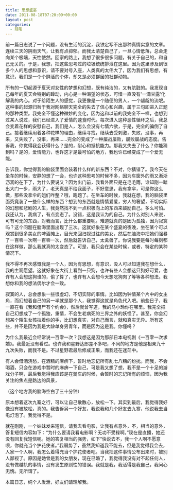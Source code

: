 ```yaml
---
title: 思想盛宴
date: 2011-08-18T07:20:09+00:00
layout: post
categories:
  - 随笔
---
```

前一篇日志说了一个问题，没有生活的沉淀，我铁定写不出那种真情实意的文章。连续三天的阴雨天气，让我有点抑郁。而我太清楚自己了，一旦心情低落，总会走向某个极端，天性使然。回家的路上，我想了很多很多问题，有关于自己的，和自己无关的。于是，我想，把这些思考过的垃圾统统排泄在这里。因为这里涉及到很多个人的思想和意识，请不要对号入座，人类真的太伟大了，因为我们有思想，有意识，我们是一个个鲜活的个体，却又是必须群居的社群动物。

所有的一切起源于夏天对女性的梦想和幻想，既有纯洁的，又有肮脏的。我发现自己每年的夏天会特别的躁动，内心是一种渴望的状态，可惜一直没有‘一滴甘露’化解我的内心。对于给陌生人的感觉，我更像是一个随便的男人，一个龌龊的流氓。这种事的起源归咎于我对网络聊天完全的失去了信心和兴趣，属于三句即进入正题的那种类型。我完全不懂这种微妙的变化，因为这和以前的我完全不一样，也想到过某人说过，我们已经进入了爱情的速食时代。每次进入这种恶性循环之后，我总会变着花样的安慰自己，我们是人，怎么会没有七情六欲，于是，完全的骗倒了自己。接着继续用着各种花样的理由，继续寻找，继续去受刺激，失败，没事，再来，又失败了，没事，再来……完全的变成了一种屡战屡败，屡败屡战的态度。告诉我，你觉得我会获得什么？是的，耐心和抵抗能力。那我又失去了什么？你能猜到吗？是的，爱情能力，也许这才是最可怕的地方，我也许已经变成了一个爱无能。

告诉我，你觉得我的脑袋里面会装着什么样的新东西？不对，你猜错了。我今天在坐车的时候，安静的想了一会，也许这种思考的时候不多，因为车窗外的雨又淅淅沥沥的在下了，为什么要说又？因为出门前，我看外面只是在毛毛雨，谁知刚一踏出大门一步，雨大了，老天真是不给我面子，不好意思，我有拿伞，可是你这么做，那些没拿伞的姐们咋整？哦，跑题了。在坐车的时候，我就在想，我的脑袋里面究竟装了一些什么样的东西？想到的东西就是情情爱爱，穷人的奢望，不切实际的幻想和悲剧的人生，我竟然找不到一点积极向上的东西来鼓励自己。多么可怕。我还认为，我病了，有点变态了。没错，这是我认为的自己。为什么对别人来说，可有可无的东西，对我而言，比什么都重要呢。难道就真的是因为孤独，因为寂寞吗？这个问题在脑海里面出现了三次。这就好象在某个盛夏的夜晚，坐在某个可以观赏到很多美女的啤酒摊上，目光来回扫视过往的美女，然后在脑海中把她们强暴了一百零一次啊一百零一次，然后就告诉自己，太禽兽了。你说我要是每时每刻都在这样做，那么我就真的太变态了。可是，我只会在某些时候，或者，特定的某种情况下。
<!--more-->
我不得不再次感慨我是一个人，因为有思想，有意识，没人可以知道我在想什么，我的主观愿望。这就好象在大街上看到一只狗，也许有些人会想这只狗好可爱，也许有人会想这狗谁的，偷了算了，也许有人会想今天想吃狗肉了等等各种想法。我想你和我的想法偶尔才会一致。

寂寞的人，总会想象一些很虚幻，不切实际的事情。比如因为钟情某个片中的女主角，而幻想着自己的另一半就是那个人，我觉得这就是角色代入吧。前些日子，我一直在看《我和僵尸有个约会》，然后就曾写道，我的马小玲你在哪里。我完全把自己幻想成了一个孤独，重情，不会生老病死的三界之外的妖怪了。甚至，你会幻想某个陌生女孩拉着你的手，比幻想真实，对自己而言，就和真实无异。所有这些，并不是因为我是大龄单身男青年，而是因为这是我。你懂吗？

为什么我最近会经常说一百零一次？我想这是因为那部日本电视剧《一百零一次求婚》。我最近没有看过。也许我和星野达郎差不多吧，不同的地方是他是相亲九十九次失败，而我不是。不过星野君最后修成正果，而我还在迷茫中。

有人会借酒浇愁，在酒精的麻痹下，暂时地忘记所有乱七八糟的纷扰。而我，不会喝酒，只会在游戏中暂时的麻痹一下自己，可是我又想了想，我不是一个十足的游戏分子啊，最后我觉得我应该是在骑车的时候，会暂时的忘记所有的烦恼，因为我关注的焦点是路边的风景，

（这个地方我的脑海空白了三十分钟）

原本想着这次九寨之行，可以让自己散散心，放松一下。其实到最后，我觉得我好像没有被放松，真的。我告诉另一个好友，我说我和几个好友去九寨，他说我去当电灯泡了。我觉得不是。

就在刚刚，一个妹妹发来短信，请我去看电影，让我有点意外，不，相当的意外，答复短信内容如下：“为什么要请我看电影啊？无功不受禄啊。”现在是直播，她还没有回复我短信呢。她的答复相当的强势，如下“快说去不，我一个人啊不愿意呗，你就充当个护花使者。”我弱势了，虽然我知道我不能去，但是我觉得我会去，人家一个人啊，我怎么着得充当个护花使者吧。当我把这件事情公布出来时，被别人鄙视了。原因是她曾是我的女朋友，现在已婚了，我觉得我没有对不起任何人，没有做越轨的事情，没有发生原则性的错误。我就是我，我活得是我自己，我问心无愧。无所谓了。

本篇日志，纯个人发泄，好友们请理解我。